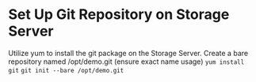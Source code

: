 # Set Up Git Repository on Storage Server
Utilize yum to install the git package on the Storage Server.
Create a bare repository named /opt/demo.git (ensure exact name usage)
`yum install git`
`git init --bare /opt/demo.git`